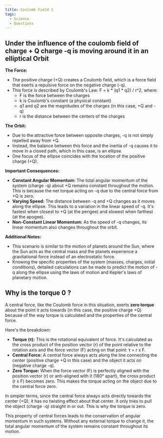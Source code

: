```yaml
---
title: Coulomb Field 1
tags:
  - Science
  - Questions
---
```

## Under the influence of the coulomb field of charge + Q charge -q is moving around it in an elliptical Orbit 
**The Force:**

* The positive charge (+Q) creates a Coulomb field, which is a force field that exerts a repulsive force on the negative charge (-q). 
* This force is described by Coulomb's Law: F = k * (q1 * q2) / r^2, where:
    * F is the force between the charges
    * k is Coulomb's constant (a physical constant)
    * q1 and q2 are the magnitudes of the charges (in this case, +Q and -q)
    * r is the distance between the centers of the charges

**The Orbit:**

* Due to the attractive force between opposite charges, -q is not simply repelled away from +Q. 
* Instead, the balance between this force and the inertia of -q causes it to move in a closed path, which in this case, is an ellipse.
* One focus of the ellipse coincides with the location of the positive charge (+Q).

**Important Consequences:**

* **Constant Angular Momentum:** The total angular momentum of the system (charge -q) about +Q remains constant throughout the motion. This is because the net torque acting on -q due to the central force from +Q is zero.
* **Varying Speed:** The distance between -q and +Q changes as it moves along the ellipse. This leads to a variation in the linear speed of -q. It's fastest when closest to +Q (at the perigee) and slowest when farthest (at the apogee).
* **Non-Constant Linear Momentum:** As the speed of -q changes, its linear momentum also changes throughout the orbit.

**Additional Notes:**

* This scenario is similar to the motion of planets around the Sun, where the Sun acts as the central mass and the planets experience a gravitational force instead of an electrostatic force.
* Knowing the specific properties of the system (masses, charges, initial conditions), detailed calculations can be made to predict the motion of -q along the ellipse using the laws of motion and Kepler's laws of planetary motion.

## Why is the torque 0 ?
A central force, like the Coulomb force in this situation, exerts **zero torque** about the point it acts towards (in this case, the positive charge +Q) because of the way torque is calculated and the properties of the central force.

Here's the breakdown:

* **Torque (τ):**  This is the rotational equivalent of force. It's calculated as the cross product of the position vector (r) of the point relative to the rotation axis and the force vector (F) acting on that point: τ = r x F.
* **Central Force:** A central force always acts along the line connecting the center (positive charge +Q in this case) and the object it acts on (negative charge -q). 
* **Zero Torque:** When the force vector (F) is perfectly aligned with the position vector (r) or anti-aligned with it (180° apart), the cross product (r x F) becomes zero. This makes the torque acting on the object due to the central force zero.

In simpler terms, since the central force always acts directly towards the center (+Q), it has no twisting effect about that center. It only tries to pull the object (charge -q) straight in or out. This is why the torque is zero.

This property of central forces leads to the conservation of angular momentum in such systems. Without any external torque to change it, the total angular momentum of the system remains constant throughout its motion.
